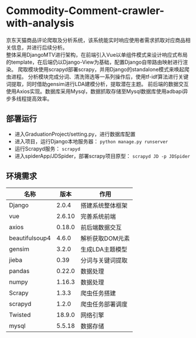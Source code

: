 # Commodity-Comment-crawler-with-analysis
京东天猫商品评论爬取及分析系统，该系统能实时响应使用者需求抓取对应商品相关信息，并进行后续分析。<br>
整体采用DjangoMTV进行架构，在前端引入Vue以单组件模式来设计响应式布局的template，在后端仍以Django-View为基础，配置Django自带路由映射进行渲染。
爬取模块使用scrapyd部署scrapy，并用Django的standalone模式来唤起爬虫进程。
分析模块完成分词、清洗筛选等一系列操作后，使用tf-idf算法进行关键词提取，同时借助gensim进行LDA建模分析，提取潜在主题。
前后端的数据交互使用Axios实现。数据库采用Mysql，数据抓取存储至Mysql数据库使用adbapi异步多线程提高效率。
## 部署运行
* 进入GraduationProject/setting.py，进行数据库配置
* 进入项目，运行Django本地服务器：
```python manage.py runserver```
* 运行Scrapyd服务：
```scrapyd```
* 进入spiderApp/JDSpider，部署scrapy项目原型：
```scrapyd JD -p JDSpider```
## 环境需求
|名称|版本|作用|
|--|--|--|
|Django|2.0.4|搭建系统整体框架
|vue|2.6.10|完善系统前端
|axios|0.18.0|前后端数据交互
|beautifulsoup4|4.6.0|解析获取DOM元素
|gensim|3.2.0|生成LDA主题模型
|jieba|0.39|分词与关键词提取
|pandas|0.22.0|数据处理
|numpy|1.16.3|数据处理
|Scrapy|1.3.3|爬虫任务搭建
|scrapyd|1.2.0|爬虫任务部署调度
|Twisted|18.9.0|网络引擎
|mysql|5.5.18|数据存储



